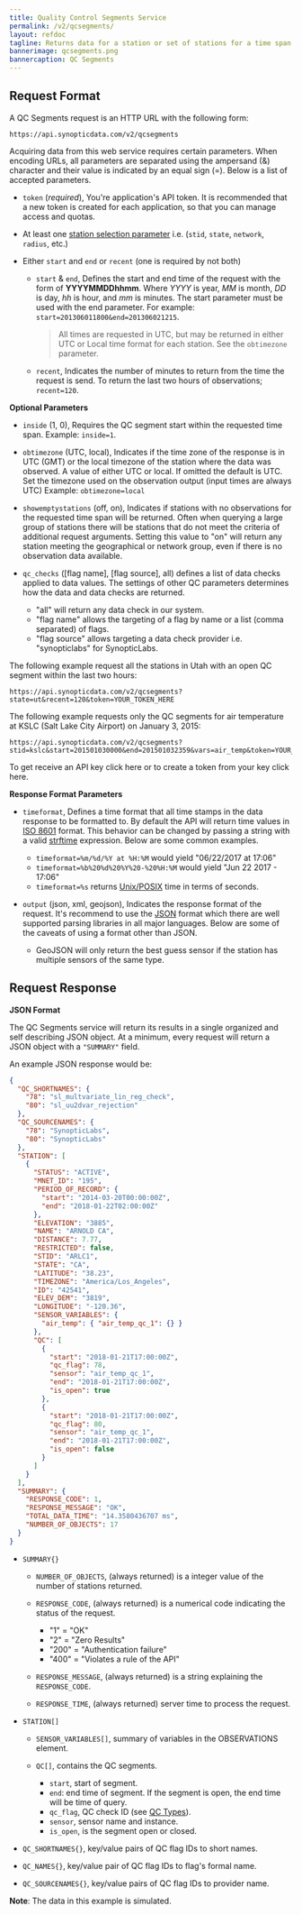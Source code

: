 ```yaml
---
title: Quality Control Segments Service
permalink: /v2/qcsegments/
layout: refdoc
tagline: Returns data for a station or set of stations for a time span
bannerimage: qcsegments.png
bannercaption: QC Segments
---
```


## Request Format

A QC Segments request is an HTTP URL with the following form:

```
https://api.synopticdata.com/v2/qcsegments
```

Acquiring data from this web service requires certain parameters. When encoding URLs, all parameters are separated using the ampersand (&) character and their value is indicated by an equal sign (=). Below is a list of accepted parameters.

* `token` (_required_), You're application's API token. It is recommended that a new token is created for each application, so that you can manage access and quotas.

* At least one [station selection parameter][station-selectors] i.e. (`stid`, `state`, `network`, `radius`, etc.)

* Either `start` and `end` or `recent` (one is required by not both)

  * `start` & `end`, Defines the start and end time of the request with the form of **YYYYMMDDhhmm**. Where _YYYY_ is year, _MM_ is month, _DD_ is day, _hh_ is hour, and _mm_ is minutes. The start parameter must be used with the end parameter. For example: `start=201306011800&end=201306021215`.

    > All times are requested in UTC, but may be returned in either UTC or Local time format for each station. See the `obtimezone` parameter.

  * `recent`, Indicates the number of minutes to return from the time the request is send. To return the last two hours of observations; `recent=120`.

**Optional Parameters**

* `inside` (1, 0), Requires the QC segment start within the requested time span. Example: `inside=1`.

* `obtimezone` (UTC, local), Indicates if the time zone of the response is in UTC (GMT) or the local timezone of the station where the data was observed. A value of either UTC or local. If omitted the default is UTC. Set the timezone used on the observation output (input times are always UTC) Example: `obtimezone=local`

* `showemptystations` (off, on), Indicates if stations with no observations for the requested time span will be returned. Often when querying a large group of stations there will be stations that do not meet the criteria of additional request arguments. Setting this value to "on" will return any station meeting the geographical or network group, even if there is no observation data available.

* `qc_checks` ([flag name], [flag source], all) defines a list of data checks applied to data values. The settings of other QC parameters determines how the data and data checks are returned.

  * "all" will return any data check in our system.
  * "flag name" allows the targeting of a flag by name or a list (comma separated) of flags.
  * "flag source" allows targeting a data check provider i.e. "synopticlabs" for SynopticLabs.

The following example request all the stations in Utah with an open QC segment within the last two hours:

```
https://api.synopticdata.com/v2/qcsegments?state=ut&recent=120&token=YOUR_TOKEN_HERE
```

The following example requests only the QC segments for air temperature at KSLC (Salt Lake City Airport) on January 3, 2015:

```
https://api.synopticdata.com/v2/qcsegments?stid=kslc&start=201501030000&end=201501032359&vars=air_temp&token=YOUR_TOKEN_HERE
```

To get receive an API key click here or to create a token from your key click here.

**Response Format Parameters**

* `timeformat`, Defines a time format that all time stamps in the data response to be formatted to. By default the API will return time values in [ISO 8601][iso-8601] format. This behavior can be changed by passing a string with a valid [strftime][strftime] expression. Below are some common examples.

  * `timeformat=%m/%d/%Y at %H:%M` would yield "06/22/2017 at 17:06"
  * `timeformat=%b%20%d%20%Y%20-%20%H:%M` would yield "Jun 22 2017 - 17:06"
  * `timeformat=%s` returns [Unix/POSIX][epoch-seconds] time in terms of seconds.

* `output` (json, xml, geojson), Indicates the response format of the request. It's recommend to use the [JSON] format which there are well supported parsing libraries in all major languages. Below are some of the caveats of using a format other than JSON.

  * GeoJSON will only return the best guess sensor if the station has multiple sensors of the same type.

## Request Response

**JSON Format**

The QC Segments service will return its results in a single organized and self describing JSON object. At a minimum, every request will return a JSON object with a `"SUMMARY"` field.

An example JSON response would be:

```json
{
  "QC_SHORTNAMES": {
    "78": "sl_multvariate_lin_reg_check",
    "80": "sl_uu2dvar_rejection"
  },
  "QC_SOURCENAMES": {
    "78": "SynopticLabs",
    "80": "SynopticLabs"
  },
  "STATION": [
    {
      "STATUS": "ACTIVE",
      "MNET_ID": "195",
      "PERIOD_OF_RECORD": {
        "start": "2014-03-20T00:00:00Z",
        "end": "2018-01-22T02:00:00Z"
      },
      "ELEVATION": "3885",
      "NAME": "ARNOLD CA",
      "DISTANCE": 7.77,
      "RESTRICTED": false,
      "STID": "ARLC1",
      "STATE": "CA",
      "LATITUDE": "38.23",
      "TIMEZONE": "America/Los_Angeles",
      "ID": "42541",
      "ELEV_DEM": "3819",
      "LONGITUDE": "-120.36",
      "SENSOR_VARIABLES": {
        "air_temp": { "air_temp_qc_1": {} }
      },
      "QC": [
        {
          "start": "2018-01-21T17:00:00Z",
          "qc_flag": 78,
          "sensor": "air_temp_qc_1",
          "end": "2018-01-21T17:00:00Z",
          "is_open": true
        },
        {
          "start": "2018-01-21T17:00:00Z",
          "qc_flag": 80,
          "sensor": "air_temp_qc_1",
          "end": "2018-01-21T17:00:00Z",
          "is_open": false
        }
      ]
    }
  ],
  "SUMMARY": {
    "RESPONSE_CODE": 1,
    "RESPONSE_MESSAGE": "OK",
    "TOTAL_DATA_TIME": "14.3580436707 ms",
    "NUMBER_OF_OBJECTS": 17
  }
}
```

* `SUMMARY{}`

  * `NUMBER_OF_OBJECTS`, (always returned) is a integer value of the number of stations returned.
  * `RESPONSE_CODE`, (always returned) is a numerical code indicating the status of the request.

    * "1" = "OK"
    * "2" = "Zero Results"
    * "200" = "Authentication failure"
    * "400" = "Violates a rule of the API"

  * `RESPONSE_MESSAGE`, (always returned) is a string explaining the `RESPONSE_CODE`.
  * `RESPONSE_TIME`, (always returned) server time to process the request.

* `STATION[]`

  * `SENSOR_VARIABLES[]`, summary of variables in the OBSERVATIONS element.

  * `QC[]`, contains the QC segments.
    * `start`, start of segment.
    * `end`: end time of segment. If the segment is open, the end time will be time of query.
    * `qc_flag`, QC check ID (see [QC Types][qctypes-api]).
    * `sensor`, sensor name and instance.
    * `is_open`, is the segment open or closed.

* `QC_SHORTNAMES{}`, key/value pairs of QC flag IDs to short names.

* `QC_NAMES{}`, key/value pair of QC flag IDs to flag's formal name.

* `QC_SOURCENAMES{}`, key/value pairs of QC flag IDs to provider name.

**Note**: The data in this example is simulated.

<!-- References & URLs -->

[station-selectors]: ../station-selectors/
[timeseries-api]: ../timeseries/
[network-api]: ../networks/
[epoch-seconds]: https://en.wikipedia.org/wiki/Unix_time
[iso-8601]: https://en.wikipedia.org/wiki/ISO_8601
[json]: https://json.org/
[sl-range-check]: https://synopticlabs.org/api/mesonet/reference/qc/#Range_check
[strftime]: https://man7.org/linux/man-pages/man3/strftime.3.html
[qctypes-api]: ../qctypes/
